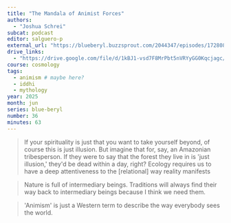 ```yaml
---
title: "The Mandala of Animist Forces"
authors:
  - "Joshua Schrei"
subcat: podcast
editor: salguero-p
external_url: "https://blueberyl.buzzsprout.com/2044347/episodes/17280879-the-mandala-of-animist-forces-with-josh-schrei"
drive_links:
  - "https://drive.google.com/file/d/1kBJ1-vsd7F8MrPbt5nVRYyGG0Kqcjagc/view?usp=drivesdk"
course: cosmology
tags:
  - animism # maybe here?
  - iddhi
  - mythology
year: 2025
month: jun
series: blue-beryl
number: 36
minutes: 63
---
```


> If your spirituality is just that you want to take yourself beyond, of course this is just illusion.
But imagine that for, say, an Amazonian tribesperson.
If they were to say that the forest they live in is 'just illusion,' they'd be dead within a day, right?
Ecology requires us to have a deep attentiveness to the [relational] way reality manifests

> Nature is full of intermediary beings.
Traditions will always find their way back to intermediary beings because I think we need them.

> 'Animism' is just a Western term to describe the way everybody sees the world.
